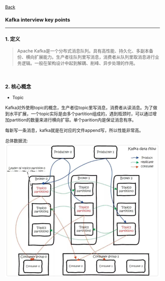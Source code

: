 [Back](../../README.md)

### Kafka interview key points

<hr>

### 1. 定义
>Apache Kafka是一个分布式消息队列。具有高性能、持久化、多副本备份、横向扩展能力。生产者往队列里写消息，消费者从队列里取消息进行业务逻辑。一般在架构设计中起到解耦、削峰、异步处理的作用。

&nbsp;

### 2. 核心概念


- Topic

Kafka对外使用topic的概念，生产者往topic里写消息，消费者从读消息。为了做到水平扩展，一个topic实际是由多个partition组成的，遇到瓶颈时，可以通过增加partition的数量来进行横向扩容。单个parition内是保证消息有序。

每新写一条消息，kafka就是在对应的文件append写，所以性能非常高。

总体数据流:
![kafka data flow](kafka_data_flow.png)


